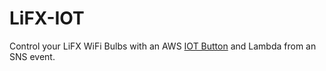 # LiFX-IOT
Control your LiFX WiFi Bulbs with an AWS [IOT Button](aws.amazon.com/iot/button/) and Lambda from an SNS event.
